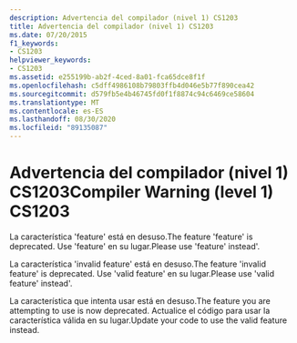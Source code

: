 ```yaml
---
description: Advertencia del compilador (nivel 1) CS1203
title: Advertencia del compilador (nivel 1) CS1203
ms.date: 07/20/2015
f1_keywords:
- CS1203
helpviewer_keywords:
- CS1203
ms.assetid: e255199b-ab2f-4ced-8a01-fca65dce8f1f
ms.openlocfilehash: c5dff4986108b79803ffb4d046e5b77f890cea42
ms.sourcegitcommit: d579fb5e4b46745fd0f1f8874c94c6469ce58604
ms.translationtype: MT
ms.contentlocale: es-ES
ms.lasthandoff: 08/30/2020
ms.locfileid: "89135087"
---
```

# <a name="compiler-warning-level-1-cs1203"></a><span data-ttu-id="39f25-103">Advertencia del compilador (nivel 1) CS1203</span><span class="sxs-lookup"><span data-stu-id="39f25-103">Compiler Warning (level 1) CS1203</span></span>
<span data-ttu-id="39f25-104">La característica 'feature' está en desuso.</span><span class="sxs-lookup"><span data-stu-id="39f25-104">The feature 'feature' is deprecated.</span></span> <span data-ttu-id="39f25-105">Use 'feature' en su lugar.</span><span class="sxs-lookup"><span data-stu-id="39f25-105">Please use 'feature' instead'.</span></span>  
  
 <span data-ttu-id="39f25-106">La característica 'invalid feature' está en desuso.</span><span class="sxs-lookup"><span data-stu-id="39f25-106">The feature 'invalid feature' is deprecated.</span></span> <span data-ttu-id="39f25-107">Use 'valid feature' en su lugar.</span><span class="sxs-lookup"><span data-stu-id="39f25-107">Please use 'valid feature' instead'.</span></span>  
  
 <span data-ttu-id="39f25-108">La característica que intenta usar está en desuso.</span><span class="sxs-lookup"><span data-stu-id="39f25-108">The feature you are attempting to use is now deprecated.</span></span> <span data-ttu-id="39f25-109">Actualice el código para usar la característica válida en su lugar.</span><span class="sxs-lookup"><span data-stu-id="39f25-109">Update your code to use the valid feature instead.</span></span>
